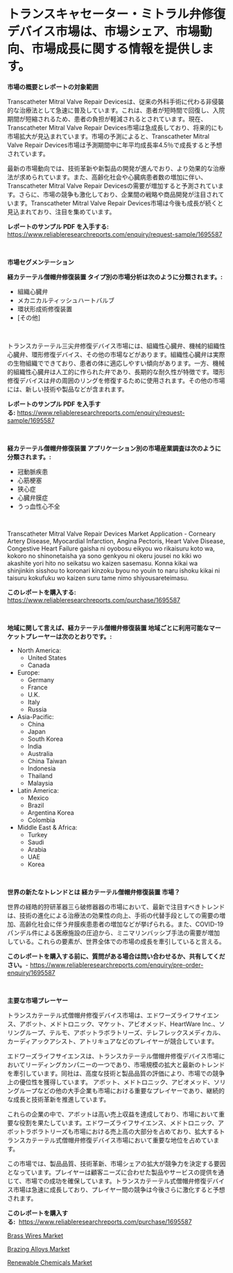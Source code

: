 <p><h1>トランスキャセーター・ミトラル弁修復デバイス市場は、市場シェア、市場動向、市場成長に関する情報を提供します。</h1></p><p><strong>市場の概要とレポートの対象範囲</strong></p>
<p><p>Transcatheter Mitral Valve Repair Devicesは、従来の外科手術に代わる非侵襲的な治療法として急速に普及しています。これは、患者が短時間で回復し、入院期間が短縮されるため、患者の負担が軽減されるとされています。現在、Transcatheter Mitral Valve Repair Devices市場は急成長しており、将来的にも市場拡大が見込まれています。市場の予測によると、Transcatheter Mitral Valve Repair Devices市場は予測期間中に年平均成長率4.5％で成長すると予想されています。</p><p>最新の市場動向では、技術革新や新製品の開発が進んでおり、より効果的な治療法が求められています。また、高齢化社会や心臓病患者数の増加に伴い、Transcatheter Mitral Valve Repair Devicesの需要が増加すると予測されています。さらに、市場の競争も激化しており、企業間の戦略や商品開発が注目されています。Transcatheter Mitral Valve Repair Devices市場は今後も成長が続くと見込まれており、注目を集めています。</p></p>
<p><strong>レポートのサンプル PDF を入手する:</strong> <a href="https://www.reliableresearchreports.com/enquiry/request-sample/1695587">https://www.reliableresearchreports.com/enquiry/request-sample/1695587</a></p>
<p>&nbsp;</p>
<p><strong>市場セグメンテーション</strong></p>
<p><strong>経カテーテル僧帽弁修復装置 タイプ別の市場分析は次のように分類されます。:</strong></p>
<p><ul><li>組織心臓弁</li><li>メカニカルティッシュハートバルブ</li><li>環状形成術修復装置</li><li>[その他]</li></ul></p>
<p>&nbsp;</p>
<p><p>トランスカテーテル三尖弁修復デバイス市場には、組織性心臓弁、機械的組織性心臓弁、環形修復デバイス、その他の市場などがあります。組織性心臓弁は実際の生物組織でできており、患者の体に適応しやすい傾向があります。一方、機械的組織性心臓弁は人工的に作られた弁であり、長期的な耐久性が特徴です。環形修復デバイスは弁の周囲のリングを修復するために使用されます。その他の市場には、新しい技術や製品などが含まれます。</p></p>
<p><strong>レポートのサンプル PDF を入手する:</strong>&nbsp;<a href="https://www.reliableresearchreports.com/enquiry/request-sample/1695587">https://www.reliableresearchreports.com/enquiry/request-sample/1695587</a></p>
<p>&nbsp;</p>
<p><strong> 経カテーテル僧帽弁修復装置 アプリケーション別の市場産業調査は次のように分類されます。:</strong></p>
<p><ul><li>冠動脈疾患</li><li>心筋梗塞</li><li>狭心症</li><li>心臓弁膜症</li><li>うっ血性心不全</li></ul></p>
<p>&nbsp;</p>
<p><p>Transcatheter Mitral Valve Repair Devices Market Application - Corneary Artery Disease, Myocardial Infarction, Angina Pectoris, Heart Valve Disease, Congestive Heart Failure gaisha ni oyobosu eikyou wo rikaisuru koto wa, kokoro no shinonetaisha ya sono genkyou ni okeru jousei no kiki wo akashite yori hito no seikatsu wo kaizen sasemasu. Konna kikai wa shinjinkin sisshou to koronari kinzoku byou no youin to naru ishoku kikai ni taisuru kokufuku wo kaizen suru tame nimo shiyousareteimasu.</p></p>
<p><strong>このレポートを購入する:</strong>&nbsp; <a href="https://www.reliableresearchreports.com/purchase/1695587">https://www.reliableresearchreports.com/purchase/1695587</a></p>
<p>&nbsp;</p>
<p><strong>地域に関して言えば、経カテーテル僧帽弁修復装置 地域ごとに利用可能なマーケットプレーヤーは次のとおりです。:</strong></p>
<p><ul>
    <li>
        North America:
        <ul>
            <li>United States</li>
            <li>Canada</li>
        </ul>
    </li>
    <li>
        Europe:
        <ul>
            <li>Germany</li>
            <li>France</li>
            <li>U.K.</li>
            <li>Italy</li>
            <li>Russia</li>
        </ul>
    </li>
    <li>
        Asia-Pacific:
        <ul>
            <li>China</li>
            <li>Japan</li>
            <li>South Korea</li>
            <li>India</li>
            <li>Australia</li>
            <li>China Taiwan</li>
            <li>Indonesia</li>
            <li>Thailand</li>
            <li>Malaysia</li>
        </ul>
    </li>
    <li>
        Latin America:
        <ul>
            <li>Mexico</li>
            <li>Brazil</li>
            <li>Argentina Korea</li>
            <li>Colombia</li>
        </ul>
    </li>
    <li>
        Middle East & Africa:
        <ul>
            <li>Turkey</li>
            <li>Saudi</li>
            <li>Arabia</li>
            <li>UAE</li>
            <li>Korea</li>
        </ul>
    </li>
    </ul></p>
<p>&nbsp;</p>
<p><strong>世界の新たなトレンドとは 経カテーテル僧帽弁修復装置 市場？</strong></p>
<p><p>世界の経皓的狩研革器三ら破修器器の市場において、最新で注目すべきトレンドは、技術の進化による治療法の効果性の向上、手術の代替手段としての需要の増加、高齢化社会に伴う弁膜疾患患者の増加などが挙げられる。また、COVID-19パンデル件による医療施設の圧迫から、ミニマリンバッシブ手法の需要が増加している。これらの要素が、世界全体での市場の成長を牽引していると言える。</p></p>
<p><strong>このレポートを購入する前に、質問がある場合は問い合わせるか、共有してください。</strong>- <a href="https://www.reliableresearchreports.com/enquiry/pre-order-enquiry/1695587">https://www.reliableresearchreports.com/enquiry/pre-order-enquiry/1695587</a></p>
<p>&nbsp;</p>
<p><strong>主要な市場プレーヤー</strong></p>
<p><p>トランスカテーテル式僧帽弁修復デバイス市場は、エドワーズライフサイエンス、アボット、メドトロニック、マケット、アビオメッド、HeartWare Inc.、ソリングループ、テルモ、アボットラボラトリーズ、テレフレックスメディカル、カーディアックアシスト、アトリキュアなどのプレイヤーが競合しています。</p><p>エドワーズライフサイエンスは、トランスカテーテル僧帽弁修復デバイス市場においてリーディングカンパニーの一つであり、市場規模の拡大と最新のトレンドを牽引しています。同社は、高度な技術と製品品質の評価により、市場での競争上の優位性を獲得しています。 アボット、メドトロニック、アビオメッド、ソリングループなどの他の大手企業も市場における重要なプレイヤーであり、継続的な成長と技術革新を推進しています。</p><p>これらの企業の中で、アボットは高い売上収益を達成しており、市場において重要な役割を果たしています。エドワーズライフサイエンス、メドトロニック、アボットラボラトリーズも市場における売上高の大部分を占めており、拡大するトランスカテーテル式僧帽弁修復デバイス市場において重要な地位を占めています。</p><p>この市場では、製品品質、技術革新、市場シェアの拡大が競争力を決定する要因となっています。プレイヤーは顧客ニーズに合わせた製品やサービスの提供を通じて、市場での成功を確保しています。トランスカテーテル式僧帽弁修復デバイス市場は急速に成長しており、プレイヤー間の競争は今後さらに激化すると予想されます。</p></p>
<p><strong>このレポートを購入する:</strong>&nbsp;&nbsp;<a href="https://www.reliableresearchreports.com/purchase/1695587">https://www.reliableresearchreports.com/purchase/1695587</a></p>
<p><p><a href="https://github.com/beatblasta/Market-Research-Report-List-2/blob/main/brass-wires-market.md">Brass Wires Market</a></p><p><a href="https://github.com/shotows/Market-Research-Report-List-1/blob/main/brazing-alloys-market.md">Brazing Alloys Market</a></p><p><a href="https://github.com/angelajermaine/Market-Research-Report-List-2/blob/main/renewable-chemicals-market.md">Renewable Chemicals Market</a></p></p>